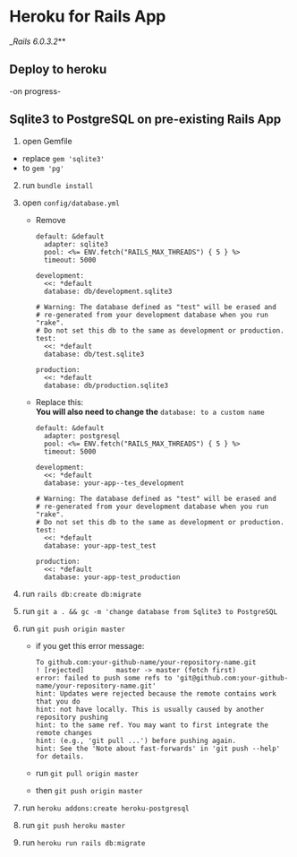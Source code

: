 # Heroku for Rails App
__Rails 6.0.3.2_**

## Deploy to heroku

-on progress-

## Sqlite3 to PostgreSQL on pre-existing Rails App


1. open Gemfile
 - replace `gem 'sqlite3'`
 - to `gem 'pg'`

2. run `bundle install`

3. open `config/database.yml`
    - Remove
        ```
        default: &default
          adapter: sqlite3
          pool: <%= ENV.fetch("RAILS_MAX_THREADS") { 5 } %>
          timeout: 5000

        development:
          <<: *default
          database: db/development.sqlite3

        # Warning: The database defined as "test" will be erased and
        # re-generated from your development database when you run "rake".
        # Do not set this db to the same as development or production.
        test:
          <<: *default
          database: db/test.sqlite3

        production:
          <<: *default
          database: db/production.sqlite3
        ```


    - Replace this:\
      **You will also need to change the** `database: to a custom name`
        ```
        default: &default
          adapter: postgresql
          pool: <%= ENV.fetch("RAILS_MAX_THREADS") { 5 } %>
          timeout: 5000

        development:
          <<: *default
          database: your-app--tes_development

        # Warning: The database defined as "test" will be erased and
        # re-generated from your development database when you run "rake".
        # Do not set this db to the same as development or production.
        test:
          <<: *default
          database: your-app-test_test

        production:
          <<: *default
          database: your-app-test_production
        ```
  
  4. run `rails db:create db:migrate`
  
  5. run `git a . && gc -m 'change database from Sqlite3 to PostgreSQL`
  
  6. run `git push origin master`
  
     - if you get this error message:
     
         ```
         To github.com:your-github-name/your-repository-name.git
         ! [rejected]        master -> master (fetch first)
         error: failed to push some refs to 'git@github.com:your-github-name/your-repository-name.git'
         hint: Updates were rejected because the remote contains work that you do
         hint: not have locally. This is usually caused by another repository pushing
         hint: to the same ref. You may want to first integrate the remote changes
         hint: (e.g., 'git pull ...') before pushing again.
         hint: See the 'Note about fast-forwards' in 'git push --help' for details.
         ```
     - run `git pull origin master`
     - then `git push origin master`
     
   7. run `heroku addons:create heroku-postgresql`
   
   8. run `git push heroku master`
   
   9. run `heroku run rails db:migrate`
  
  
